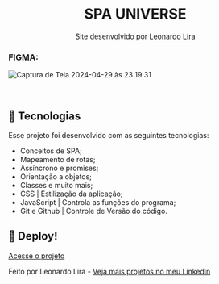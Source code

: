<h1 align="center"> SPA UNIVERSE </h1>

<p align="center">
Site desenvolvido por <a href="https://www.linkedin.com/in/leonardoliradev/">Leonardo Lira</a><br/>

</p>

### FIGMA:
![Captura de Tela 2024-04-29 às 23 19 31](https://github.com/Leonardolira01/SPA_Universe/assets/67601166/29eaf196-5a49-49e1-85b0-410434da3e7b)


<br>

## 🚀 Tecnologias

Esse projeto foi desenvolvido com as seguintes tecnologias:

- Conceitos de SPA;
- Mapeamento de rotas;
- Assíncrono e promises;
- Orientação a objetos;
- Classes e muito mais;
- CSS | Estilização da aplicação;
- JavaScript | Controla as funções do programa;
- Git e Github | Controle de Versão do código.

## 🔖 Deploy!
[Acesse o projeto](https://leonardolira01.github.io/SPA_Universe/)

Feito por Leonardo Lira  - [Veja mais projetos no meu Linkedin](https://www.linkedin.com/in/leonardoliradev/)

